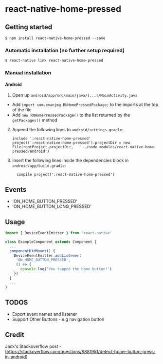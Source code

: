 
# react-native-home-pressed

## Getting started

`$ npm install react-native-home-pressed --save`

### Automatic installation (no further setup required)

`$ react-native link react-native-home-pressed`


### Manual installation


#### Android

1. Open up `android/app/src/main/java/[...]/MainActivity.java`
  - Add `import com.evanjmg.RNHomePressedPackage;` to the imports at the top of the file
  - Add `new RNHomePressedPackage()` to the list returned by the `getPackages()` method
2. Append the following lines to `android/settings.gradle`:
    ```
    include ':react-native-home-pressed'
    project(':react-native-home-pressed').projectDir = new File(rootProject.projectDir,   '../node_modules/react-native-home-pressed/android')
    ```
3. Insert the following lines inside the dependencies block in `android/app/build.gradle`:
    ```
      compile project(':react-native-home-pressed')
    ```
## Events
- 'ON_HOME_BUTTON_PRESSED'
- 'ON_HOME_BUTTON_LONG_PRESSED'

## Usage
```javascript
import { DeviceEventEmitter } from 'react-native'

class ExampleComponent extends Component {
  ...
  componentDidMount() {
    DeviceEventEmitter.addListener(
     'ON_HOME_BUTTON_PRESSED',
     () => {
       console.log('You tapped the home button!')
    })
  }
  ...
}

```

## TODOS
 - Export event names and listener
 - Support Other Buttons - e.g navigation button

## Credit
Jack's Stackoverflow post - [https://stackoverflow.com/questions/8881951/detect-home-button-press-in-android]
